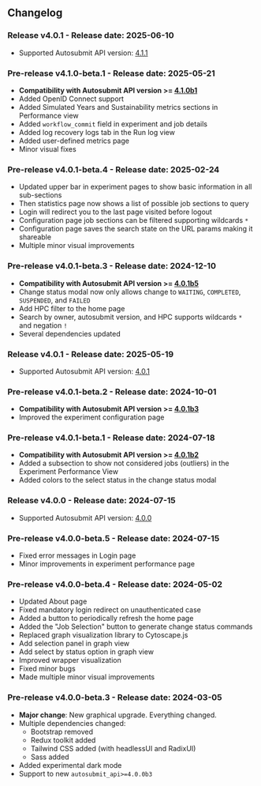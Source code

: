 ## Changelog

### Release v4.0.1 - Release date: 2025-06-10

* Supported Autosubmit API version: [4.1.1](https://pypi.org/project/autosubmit-api/4.1.1/)

### Pre-release v4.1.0-beta.1 - Release date: 2025-05-21

* **Compatibility with Autosubmit API version >= [4.1.0b1](https://pypi.org/project/autosubmit-api/4.1.0b1/)**
* Added OpenID Connect support
* Added Simulated Years and Sustainability metrics sections in Performance view
* Added `workflow_commit` field in experiment and job details
* Added log recovery logs tab in the Run log view 
* Added user-defined metrics page
* Minor visual fixes

### Pre-release v4.0.1-beta.4 - Release date: 2025-02-24

* Updated upper bar in experiment pages to show basic information in all sub-sections
* Then statistics page now shows a list of possible job sections to query
* Login will redirect you to the last page visited before logout
* Configuration page job sections can be filtered supporting wildcards `*`
* Configuration page saves the search state on the URL params making it shareable
* Multiple minor visual improvements

### Pre-release v4.0.1-beta.3 - Release date: 2024-12-10

* **Compatibility with Autosubmit API version >= [4.0.1b5](https://pypi.org/project/autosubmit-api/4.0.1b5/)**
* Change status modal now only allows change to `WAITING`, `COMPLETED`, `SUSPENDED`, and `FAILED`
* Add HPC filter to the home page
* Search by owner, autosubmit version, and HPC supports wildcards `*` and negation `!`
* Several dependencies updated

### Release v4.0.1 - Release date: 2025-05-19

* Supported Autosubmit API version: [4.0.1](https://pypi.org/project/autosubmit-api/4.0.1/)

### Pre-release v4.0.1-beta.2 - Release date: 2024-10-01

* **Compatibility with Autosubmit API version >= [4.0.1b3](https://pypi.org/project/autosubmit-api/4.0.1b3/)**
* Improved the experiment configuration page

### Pre-release v4.0.1-beta.1 - Release date: 2024-07-18

* **Compatibility with Autosubmit API version >= [4.0.1b2](https://pypi.org/project/autosubmit-api/4.0.1b1/)**
* Added a subsection to show not considered jobs (outliers) in the Experiment Performance View
* Added colors to the select status in the change status modal

### Release v4.0.0 - Release date: 2024-07-15

* Supported Autosubmit API version: [4.0.0](https://pypi.org/project/autosubmit-api/4.0.0/)

### Pre-release v4.0.0-beta.5 - Release date: 2024-07-15

* Fixed error messages in Login page
* Minor improvements in experiment performance page

### Pre-release v4.0.0-beta.4 - Release date: 2024-05-02

* Updated About page
* Fixed mandatory login redirect on unauthenticated case
* Added a button to periodically refresh the home page
* Added the "Job Selection" button to generate change status commands 
* Replaced graph visualization library to Cytoscape.js
* Add selection panel in graph view
* Add select by status option in graph view
* Improved wrapper visualization
* Fixed minor bugs
* Made multiple minor visual improvements

### Pre-release v4.0.0-beta.3 - Release date: 2024-03-05

* **Major change**: New graphical upgrade. Everything changed.
* Multiple dependencies changed:
    * Bootstrap removed
    * Redux toolkit added
    * Tailwind CSS added (with headlessUI and RadixUI)
    * Sass added
* Added experimental dark mode
* Support to new `autosubmit_api>=4.0.0b3`
